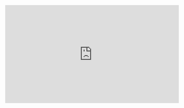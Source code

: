 <iframe width="560" height="315" src="https://www.youtube-nocookie.com/embed/snILjFUkk_A?controls=0" title="YouTube video player" frameborder="0" allow="accelerometer; autoplay; clipboard-write; encrypted-media; gyroscope; picture-in-picture; web-share"> </iframe>
